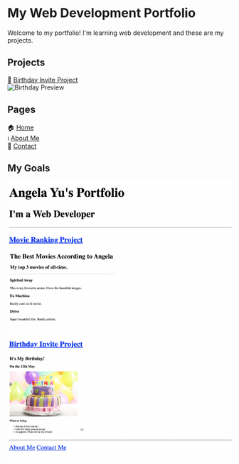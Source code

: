 # My Web Development Portfolio

Welcome to my portfolio! I'm learning web development and these are my projects.

## Projects

🎂 [Birthday Invite Project](birthday.title.html)  
![Birthday Preview](birthday.title.png)



## Pages

🏠 [Home](index.html)  
ℹ️ [About Me](about.html)  
📧 [Contact](contact.html)

## My Goals
![My Coding Goals](goal.png)
